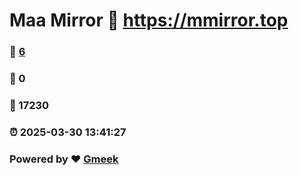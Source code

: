# Maa Mirror :link: https://mmirror.top 
### :page_facing_up: [6](https://mmirror.top/tag.html) 
### :speech_balloon: 0 
### :hibiscus: 17230 
### :alarm_clock: 2025-03-30 13:41:27 
### Powered by :heart: [Gmeek](https://github.com/Meekdai/Gmeek)
